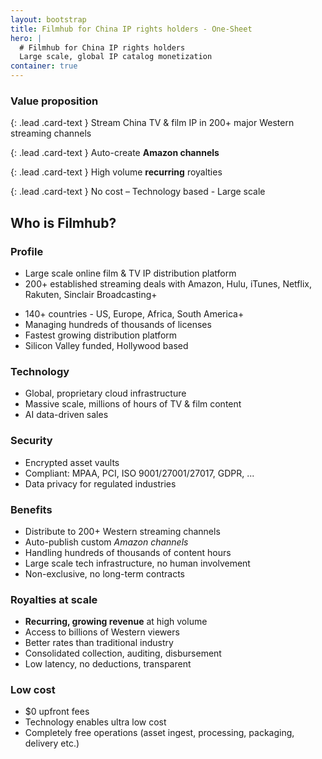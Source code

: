 ```yaml
---
layout: bootstrap
title: Filmhub for China IP rights holders - One-Sheet
hero: |
  # Filmhub for China IP rights holders
  Large scale, global IP catalog monetization
container: true
---
```

<div class="row">
<div class="col-8 offset-2">
<div class="card mb-5">
<div class="card-body">
<h3 class="card-title">Value proposition</h3>

{: .lead .card-text  }
Stream China TV & film IP in 200+ major Western streaming channels

{: .lead .card-text  }
Auto-create **Amazon channels**

{: .lead .card-text  }
High volume **recurring** royalties

{: .lead .card-text  }
No cost – Technology based - Large scale

</div>
</div>
</div>
</div>

<div class="row">
<div class="col-md-6">

## Who is Filmhub?

### Profile
  - Large scale online film & TV IP distribution platform
  - 200+ established streaming deals with Amazon, Hulu, iTunes, Netflix, Rakuten, Sinclair Broadcasting+
  + 140+ countries - US, Europe, Africa, South America+
  + Managing hundreds of thousands of licenses
  + Fastest growing distribution platform
  + Silicon Valley funded, Hollywood based

### Technology
  - Global, proprietary cloud infrastructure
  - Massive scale, millions of hours of TV & film content
  - AI data-driven sales

### Security
  + Encrypted asset vaults
  + Compliant: MPAA, PCI, ISO 9001/27001/27017, GDPR, ...
  + Data privacy for regulated industries

</div>
<div class="col-md-6">

### Benefits
  + Distribute to 200+ Western streaming channels
  + Auto-publish custom *Amazon channels*
  + Handling hundreds of thousands of content hours
  + Large scale tech infrastructure, no human involvement
  + Non-exclusive, no long-term contracts

### Royalties at scale
  + **Recurring, growing revenue** at high volume
  + Access to billions of Western viewers
  + Better rates than traditional industry
  + Consolidated collection, auditing, disbursement
  + Low latency, no deductions, transparent

### Low cost
  + $0 upfront fees
  + Technology enables ultra low cost
  + Completely free operations (asset ingest, processing, packaging, delivery etc.)

</div>
</div>
